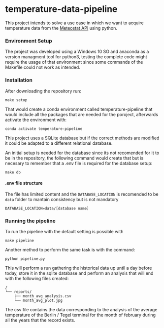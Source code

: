 # temperature-data-pipeline

This project intends to solve a use case in which we want to acquire temperature data from the [Meteostat API](https://dev.meteostat.net/) using python.

### Environment Setup

The project was developed using a Windows 10 SO and anaconda as a version managment tool for python3, testing the complete code might require the usage of that environment since some commands of the Makefile could not work as intended.

### Installation

After downloading the repository run:

`make setup`

That would create a conda environment called temperature-pipeline that would include all the packages that are needed for the poroject, afterwards activate the environment with:

`conda activate temperature-pipeline`

This project uses a SQLite database but if the correct methods are modified it could be adapted to a different relational database.

An initial setup is needed for the database since its not recomended for it to be in the repository, the following command would create that but is necesary to remember that a .env file is required for the database setup:

`make db`

#### .env file structure

The file has limited content and the `DATABASE_LOCATION` is recomended to be `data` folder to mantain consistency but is not mandatory
```
DATABASE_LOCATION=data/[database name]
```

### Running the pipeline

To run the pipeline with the default setting is possible with

`make pipeline`

Another method to perform the same task is with the command:

`python pipeline.py`

This will perform a run gathering the historical data up until a day before today, store it in the sqlite database and perform an analysis that will end with the following files created:

```
/
└── reports/
    ├── month_avg_analysis.csv
    └── month_avg_plot.jpg
```
The csv file contains the data corresponding to the analysis of the average temperature of the Berlin / Tegel terminal for the month of february during all the years that the record exists.